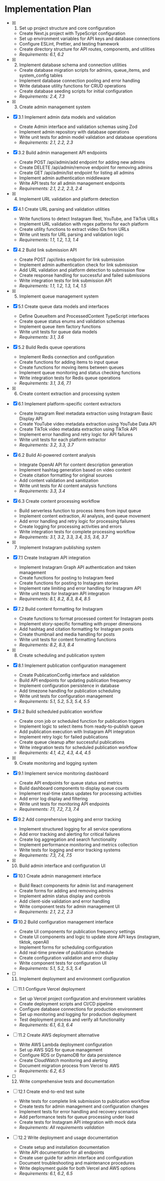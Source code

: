 # Implementation Plan

- [x] 1. Set up project structure and core configuration
  - Create Next.js project with TypeScript configuration
  - Set up environment variables for API keys and database connections
  - Configure ESLint, Prettier, and testing framework
  - Create directory structure for API routes, components, and utilities
  - _Requirements: 6.1, 6.2_

- [x] 2. Implement database schema and connection utilities
  - Create database migration scripts for admins, queue_items, and system_config tables
  - Implement database connection pooling and error handling
  - Write database utility functions for CRUD operations
  - Create database seeding scripts for initial configuration
  - _Requirements: 2.4, 7.3_

- [x] 3. Create admin management system
- [x] 3.1 Implement admin data models and validation
  - Create Admin interface and validation schemas using Zod
  - Implement admin repository with database operations
  - Write unit tests for admin model validation and database operations
  - _Requirements: 2.1, 2.2, 2.3_

- [x] 3.2 Build admin management API endpoints
  - Create POST /api/admin/add endpoint for adding new admins
  - Create DELETE /api/admin/remove endpoint for removing admins
  - Create GET /api/admin/list endpoint for listing all admins
  - Implement admin authentication middleware
  - Write API tests for all admin management endpoints
  - _Requirements: 2.1, 2.2, 2.3, 2.4_

- [x] 4. Implement URL validation and platform detection
- [x] 4.1 Create URL parsing and validation utilities
  - Write functions to detect Instagram Reel, YouTube, and TikTok URLs
  - Implement URL validation with regex patterns for each platform
  - Create utility functions to extract video IDs from URLs
  - Write unit tests for URL parsing and validation logic
  - _Requirements: 1.1, 1.2, 1.3, 1.4_

- [x] 4.2 Build link submission API
  - Create POST /api/links endpoint for link submission
  - Implement admin authentication check for link submission
  - Add URL validation and platform detection to submission flow
  - Create response handling for successful and failed submissions
  - Write integration tests for link submission API
  - _Requirements: 1.1, 1.2, 1.3, 1.4, 1.5_

- [x] 5. Implement queue management system
- [x] 5.1 Create queue data models and interfaces
  - Define QueueItem and ProcessedContent TypeScript interfaces
  - Create queue status enums and validation schemas
  - Implement queue item factory functions
  - Write unit tests for queue data models
  - _Requirements: 3.1, 3.6_

- [x] 5.2 Build Redis queue operations
  - Implement Redis connection and configuration
  - Create functions for adding items to input queue
  - Create functions for moving items between queues
  - Implement queue monitoring and status checking functions
  - Write integration tests for Redis queue operations
  - _Requirements: 3.1, 3.6, 7.1_

- [x] 6. Create content extraction and processing system
- [x] 6.1 Implement platform-specific content extractors
  - Create Instagram Reel metadata extraction using Instagram Basic Display API
  - Create YouTube video metadata extraction using YouTube Data API
  - Create TikTok video metadata extraction using TikTok API
  - Implement error handling and retry logic for API failures
  - Write unit tests for each platform extractor
  - _Requirements: 3.2, 3.3, 3.7_

- [x] 6.2 Build AI-powered content analysis
  - Integrate OpenAI API for content description generation
  - Implement hashtag generation based on video content
  - Create citation formatting for original sources
  - Add content validation and sanitization
  - Write unit tests for AI content analysis functions
  - _Requirements: 3.3, 3.4_

- [x] 6.3 Create content processing workflow
  - Build serverless function to process items from input queue
  - Implement content extraction, AI analysis, and queue movement
  - Add error handling and retry logic for processing failures
  - Create logging for processing activities and errors
  - Write integration tests for complete processing workflow
  - _Requirements: 3.1, 3.2, 3.3, 3.4, 3.5, 3.6, 3.7_

- [x] 7. Implement Instagram publishing system
- [x] 7.1 Create Instagram API integration
  - Implement Instagram Graph API authentication and token management
  - Create functions for posting to Instagram feed
  - Create functions for posting to Instagram stories
  - Implement rate limiting and error handling for Instagram API
  - Write unit tests for Instagram API integration
  - _Requirements: 8.1, 8.2, 8.3, 8.4, 8.5_

- [x] 7.2 Build content formatting for Instagram
  - Create functions to format processed content for Instagram posts
  - Implement story-specific formatting with proper dimensions
  - Add hashtag and citation formatting for Instagram posts
  - Create thumbnail and media handling for posts
  - Write unit tests for content formatting functions
  - _Requirements: 8.2, 8.3, 8.4_

- [x] 8. Create scheduling and publication system
- [x] 8.1 Implement publication configuration management
  - Create PublicationConfig interface and validation
  - Build API endpoints for updating publication frequency
  - Implement configuration persistence in database
  - Add timezone handling for publication scheduling
  - Write unit tests for configuration management
  - _Requirements: 5.1, 5.2, 5.3, 5.4, 5.5_

- [x] 8.2 Build scheduled publication workflow
  - Create cron job or scheduled function for publication triggers
  - Implement logic to select items from ready-to-publish queue
  - Add publication execution with Instagram API integration
  - Implement retry logic for failed publications
  - Create queue cleanup after successful publications
  - Write integration tests for scheduled publication workflow
  - _Requirements: 4.1, 4.2, 4.3, 4.4, 4.5_

- [x] 9. Create monitoring and logging system
- [x] 9.1 Implement service monitoring dashboard
  - Create API endpoints for queue status and metrics
  - Build dashboard components to display queue counts
  - Implement real-time status updates for processing activities
  - Add error log display and filtering
  - Write unit tests for monitoring API endpoints
  - _Requirements: 7.1, 7.2, 7.3, 7.4_

- [x] 9.2 Add comprehensive logging and error tracking
  - Implement structured logging for all service operations
  - Add error tracking and alerting for critical failures
  - Create log aggregation and search functionality
  - Implement performance monitoring and metrics collection
  - Write tests for logging and error tracking systems
  - _Requirements: 7.3, 7.4, 7.5_

- [x] 10. Build admin interface and configuration UI
- [x] 10.1 Create admin management interface
  - Build React components for admin list and management
  - Create forms for adding and removing admins
  - Implement admin status display and controls
  - Add client-side validation and error handling
  - Write component tests for admin management UI
  - _Requirements: 2.1, 2.2, 2.3_

- [x] 10.2 Build configuration management interface
  - Create UI components for publication frequency settings
  - Create UI components and logic to update store API keys (instagram, tiktok, openAI)
  - Implement forms for scheduling configuration
  - Add real-time preview of publication schedule
  - Create configuration validation and error display
  - Write component tests for configuration UI
  - _Requirements: 5.1, 5.2, 5.3, 5.4_

- [ ] 11. Implement deployment and environment configuration
- [ ] 11.1 Configure Vercel deployment
  - Set up Vercel project configuration and environment variables
  - Create deployment scripts and CI/CD pipeline
  - Configure database connections for production environment
  - Set up monitoring and logging for production deployment
  - Test deployment process and verify all functionality
  - _Requirements: 6.1, 6.3, 6.4_

- [ ] 11.2 Create AWS deployment alternative
  - Write AWS Lambda deployment configuration
  - Set up AWS SQS for queue management
  - Configure RDS or DynamoDB for data persistence
  - Create CloudWatch monitoring and alerting
  - Document migration process from Vercel to AWS
  - _Requirements: 6.2, 6.5_

- [ ] 12. Write comprehensive tests and documentation
- [ ] 12.1 Create end-to-end test suite
  - Write tests for complete link submission to publication workflow
  - Create tests for admin management and configuration changes
  - Implement tests for error handling and recovery scenarios
  - Add performance tests for queue processing under load
  - Create tests for Instagram API integration with mock data
  - _Requirements: All requirements validation_

- [ ] 12.2 Write deployment and usage documentation
  - Create setup and installation documentation
  - Write API documentation for all endpoints
  - Create user guide for admin interface and configuration
  - Document troubleshooting and maintenance procedures
  - Write deployment guide for both Vercel and AWS options
  - _Requirements: 6.1, 6.2, 6.5_
